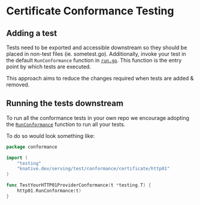 # Certificate Conformance Testing

## Adding a test

Tests need to be exported and accessible downstream so they should be placed in 
non-test files (ie. sometest.go). Additionally, invoke your test in the default
`RunConformance` function in [`run.go`](./http01/run.go).  This function is the entry
point by which tests are executed.

This approach aims to reduce the changes required when tests are added & removed.

## Running the tests downstream

To run all the conformance tests in your own repo we encourage adopting
the [`RunConformance`](./http01/run.go) function to run all your tests. 


To do so would look something like:

```go
package conformance

import (
	"testing"
	"knative.dev/serving/test/conformance/certificate/http01"
)

func TestYourHTTP01ProviderConformance(t *testing.T) {
	http01.RunConformance(t)
}

```

